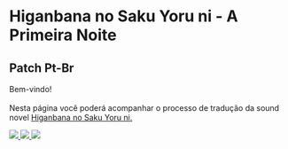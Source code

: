 <h1>Higanbana no Saku Yoru ni - A Primeira Noite</h1>
<h2>Patch Pt-Br</h2>

Bem-vindo!<br/>
<br/>
Nesta página você poderá acompanhar o processo de tradução da sound novel <a href="https://07th-expansion.net/higan_gen" target="_blank">Higanbana no Saku Yoru ni.<br/>

<img src="https://kikachangames.github.io/kikachangames/hg1.png">
<img src="https://kikachangames.github.io/kikachangames/hg2.png">
<img src="https://kikachangames.github.io/kikachangames/hg3.png">
